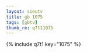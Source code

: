 ```yaml
--- 
layout: sieutv
title: gb 1075
tags: [gbtv]
thumb_re: q7t11075
---
```

{% include q7t1 key="1075" %} 
